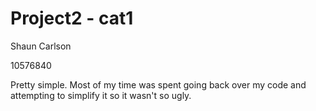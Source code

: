 Project2 - cat1
===============

Shaun Carlson

10576840

Pretty simple.  Most of my time was spent going back over my code and attempting to simplify it so it wasn't so ugly.
